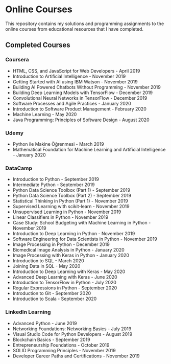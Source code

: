 # Online Courses

This repository contains my solutions and programming assignments to the online courses from educational resources that I have completed.

## Completed Courses

### Coursera

- HTML, CSS, and JavaScript for Web Developers - April 2019
- Introduction to Artificial Intelligence - November 2019
- Getting Started with AI using IBM Watson - November 2019
- Building AI Powered Chatbots Without Programming - November 2019
- Building Deep Learning Models with TensorFlow - December 2019
- Convolutional Neural Networks in TensorFlow - December 2019
- Software Processes and Agile Practices - January 2020
- Introduction to Software Product Management - February 2020
- Machine Learning - May 2020
- Java Programming: Principles of Software Design - August 2020

### Udemy

- Python ile Makine Öğrenmesi - March 2019
- Mathematical Foundation for Machine Learning and Artificial Intelligence - January 2020

### DataCamp

- Introduction to Python - September 2019
- Intermediate Python - September 2019
- Python Data Science Toolbox (Part 1) - September 2019
- Python Data Science Toolbox (Part 2) - September 2019
- Statistical Thinking in Python (Part 1) - November 2019
- Supervised Learning with scikit-learn - November 2019
- Unsupervised Learning in Python - November 2019
- Linear Classifiers in Python - November 2019
- Case Study: School Budgeting with Machine Learning in Python - November 2019
- Introduction to Deep Learning in Python - November 2019
- Software Engineering for Data Scientists in Python - November 2019
- Image Processing in Python - December 2019
- Biomedical Image Analysis in Python - January 2020
- Image Processing with Keras in Python - January 2020
- Introduction to SQL - March 2020
- Joining Data in SQL - May 2020
- Introduction to Deep Learning with Keras - May 2020
- Advanced Deep Learning with Keras - June 2020
- Introduction to TensorFlow in Python - July 2020
- Regular Expressions in Python - September 2020
- Introduction to Git - September 2020
- Introduction to Scala - September 2020

### LinkedIn Learning

- Advanced Python - June 2019
- Networking Foundations: Networking Basics - July 2019
- Visual Studio Code for Python Developers - August 2019
- Blockchain Basics - September 2019
- Entrepreneurship Foundations - October 2019
- SOLID Programming Principles - November 2019
- Developer Career Paths and Certifications - November 2019
